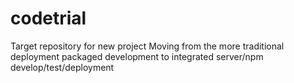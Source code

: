 # codetrial
Target repository for new project
Moving from the more traditional deployment packaged development to integrated server/npm develop/test/deployment
